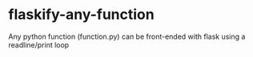 # flaskify-any-function

Any python function (function.py) can be front-ended with flask using a readline/print loop

